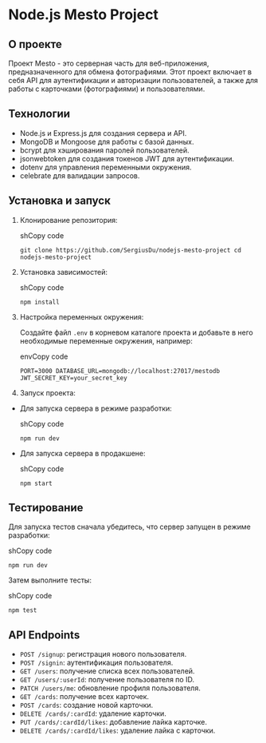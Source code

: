 Node.js Mesto Project
=====================

О проекте
---------

Проект Mesto - это серверная часть для веб-приложения, предназначенного для обмена фотографиями. Этот проект включает в себя API для аутентификации и авторизации пользователей, а также для работы с карточками (фотографиями) и пользователями.

Технологии
----------

-   Node.js и Express.js для создания сервера и API.
-   MongoDB и Mongoose для работы с базой данных.
-   bcrypt для хэширования паролей пользователей.
-   jsonwebtoken для создания токенов JWT для аутентификации.
-   dotenv для управления переменными окружения.
-   celebrate для валидации запросов.

Установка и запуск
------------------

1.  Клонирование репозитория:

    shCopy code

    `git clone https://github.com/SergiusDu/nodejs-mesto-project
    cd nodejs-mesto-project`

2.  Установка зависимостей:

    shCopy code

    `npm install`

3.  Настройка переменных окружения:

    Создайте файл `.env` в корневом каталоге проекта и добавьте в него необходимые переменные окружения, например:

    envCopy code

    `PORT=3000
    DATABASE_URL=mongodb://localhost:27017/mestodb
    JWT_SECRET_KEY=your_secret_key`

4.  Запуск проекта:

  -   Для запуска сервера в режиме разработки:

      shCopy code

      `npm run dev`

  -   Для запуска сервера в продакшене:

      shCopy code

      `npm start`

Тестирование
------------

Для запуска тестов сначала убедитесь, что сервер запущен в режиме разработки:

shCopy code

`npm run dev`

Затем выполните тесты:

shCopy code

`npm test`

API Endpoints
-------------

-   `POST /signup`: регистрация нового пользователя.
-   `POST /signin`: аутентификация пользователя.
-   `GET /users`: получение списка всех пользователей.
-   `GET /users/:userId`: получение пользователя по ID.
-   `PATCH /users/me`: обновление профиля пользователя.
-   `GET /cards`: получение всех карточек.
-   `POST /cards`: создание новой карточки.
-   `DELETE /cards/:cardId`: удаление карточки.
-   `PUT /cards/:cardId/likes`: добавление лайка карточке.
-   `DELETE /cards/:cardId/likes`: удаление лайка с карточки.
